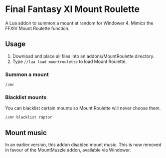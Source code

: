 # Final Fantasy XI Mount Roulette

A Lua addon to summon a mount at random for Windower 4. Mimics the FFXIV Mount Roulette function.

## Usage

1. Download and place all files into an addons/MountRoulette directory.
2. Type `//lua load mountroulette` to load Mount Roulette.

### Summon a mount

`//mr`

### Blacklist mounts

You can blacklist certain mounts so Mount Roulette will never choose them.

`//mr blacklist raptor`

## Mount music
In an earlier version, this addon disabled mount music. This is now removed in favour of the MountMuzzle addon, available via Windower.

